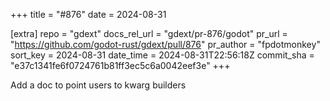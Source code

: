 +++
title = "#876"
date = 2024-08-31

[extra]
repo = "gdext"
docs_rel_url = "gdext/pr-876/godot"
pr_url = "https://github.com/godot-rust/gdext/pull/876"
pr_author = "fpdotmonkey"
sort_key = 2024-08-31
date_time = 2024-08-31T22:56:18Z
commit_sha = "e37c1341fe6f0724761b81ff3ec5c6a0042eef3e"
+++

Add a doc to point users to kwarg builders
